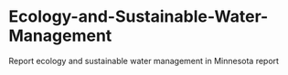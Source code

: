 # Ecology-and-Sustainable-Water-Management
Report ecology and sustainable water management in Minnesota report
